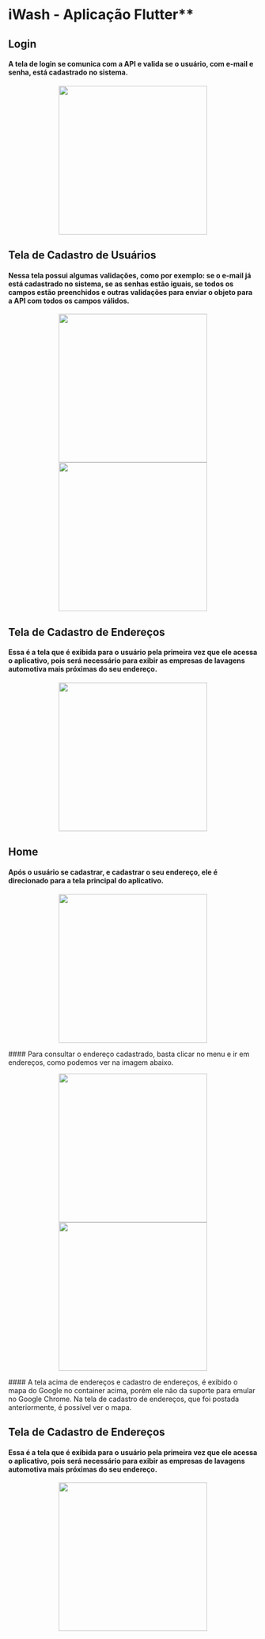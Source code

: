 # iWash - Aplicação Flutter**


## Login
#### A tela de login se comunica com a API e valida se o usuário, com e-mail e senha, está cadastrado no sistema.
<p align="center">
  <img src="https://i.ibb.co/y5scjTH/login.png" width="300">
<p>

 
## Tela de Cadastro de Usuários
#### Nessa tela possui algumas validações, como por exemplo: se o e-mail já está cadastrado no sistema, se as senhas estão iguais, se todos os campos estão preenchidos e outras validações para enviar o objeto para a API com todos os campos válidos.
<p align="center">
  <img src="https://i.ibb.co/tYwfhKX/cadastro.png" width="300"> <img src="https://i.ibb.co/0DCf98L/cadastro-sucesso.png" width="300">
<p>
  

## Tela de Cadastro de Endereços
#### Essa é a tela que é exibida para o usuário pela primeira vez que ele acessa o aplicativo, pois será necessário para exibir as empresas de lavagens automotiva mais próximas do seu endereço.
<p align="center">
  <img src="https://i.ibb.co/0DCf98L/cadastro-sucesso.png" width="300">
<p>


## Home
#### Após o usuário se cadastrar, e cadastrar o seu endereço, ele é direcionado para a tela principal do aplicativo.
<p align="center">
  <img src="https://i.ibb.co/9gg6JV5/Whats-App-Image-2021-08-18-at-23-59-28.jpg" width="300">
<p>
#### Para consultar o endereço cadastrado, basta clicar no menu e ir em endereços, como podemos ver na imagem abaixo.
<p align="center">
  <img src="https://i.ibb.co/cJFknSD/menu.png" width="300">
  <img src="https://i.ibb.co/N3R6mhd/enderecos.png" width="300">
<p>
#### A tela acima de endereços e cadastro de endereços, é exibido o mapa do Google no container acima, porém ele não da suporte para emular no Google Chrome. Na tela de cadastro de endereços, que foi postada anteriormente, é possível ver o mapa.


## Tela de Cadastro de Endereços
#### Essa é a tela que é exibida para o usuário pela primeira vez que ele acessa o aplicativo, pois será necessário para exibir as empresas de lavagens automotiva mais próximas do seu endereço.
<p align="center">
  <img src="https://i.ibb.co/0DCf98L/cadastro-sucesso.png" width="300">
<p>
